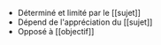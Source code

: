 - Déterminé et limité par le [[sujet]]
- Dépend de l'appréciation du [[sujet]]
- Opposé à [[objectif]]
